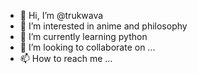 - 👋 Hi, I’m @trukwava
- 👀 I’m interested in anime and philosophy
- 🌱 I’m currently learning python
- 💞️ I’m looking to collaborate on ...
- 📫 How to reach me ...

<!---
trukwava/trukwava is a ✨ special ✨ repository because its `README.md` (this file) appears on your GitHub profile.
You can click the Preview link to take a look at your changes.
--->
